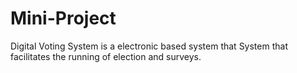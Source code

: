 # Mini-Project
Digital Voting System is a electronic based system that System that facilitates the running of election and surveys.
